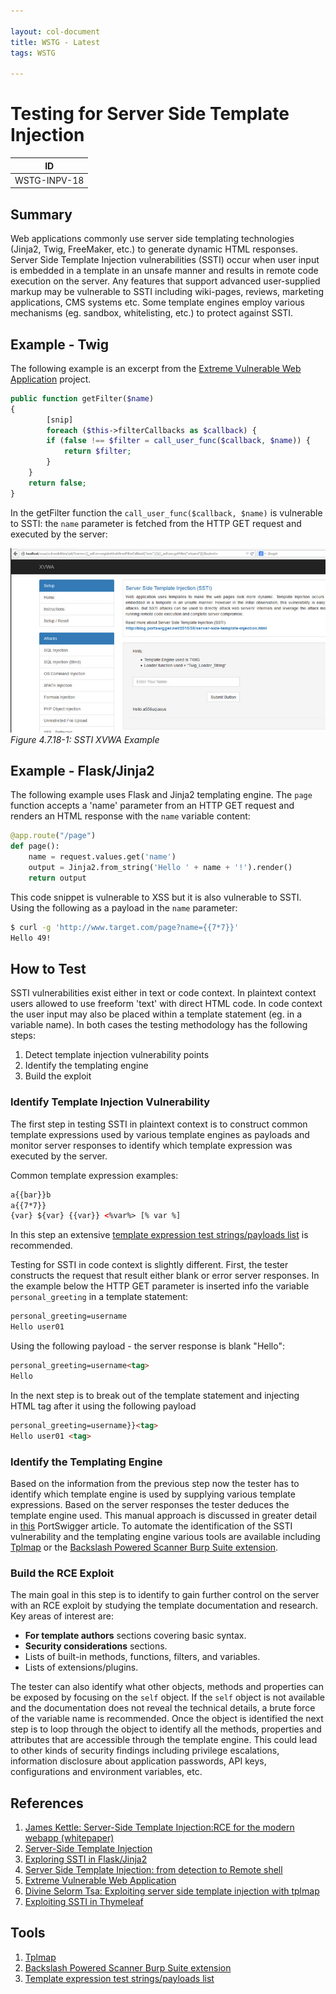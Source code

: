 ```yaml
---

layout: col-document
title: WSTG - Latest
tags: WSTG

---
```

# Testing for Server Side Template Injection

|ID          |
|------------|
|WSTG-INPV-18|

## Summary

Web applications commonly use server side templating technologies (Jinja2, Twig, FreeMaker, etc.) to generate dynamic HTML responses. Server Side Template Injection vulnerabilities (SSTI) occur when user input is embedded in a template in an unsafe manner and results in remote code execution on the server. Any features that support advanced user-supplied markup may be vulnerable to SSTI including wiki-pages, reviews, marketing applications, CMS systems etc. Some template engines employ various mechanisms (eg. sandbox, whitelisting, etc.) to protect against SSTI.

## Example - Twig

The following example is an excerpt from the [Extreme Vulnerable Web Application](https://github.com/s4n7h0/xvwa) project.

```php
public function getFilter($name)
{
        [snip]
        foreach ($this->filterCallbacks as $callback) {
        if (false !== $filter = call_user_func($callback, $name)) {
            return $filter;
        }
    }
    return false;
}
```

In the getFilter function the `call_user_func($callback, $name)` is vulnerable to SSTI: the `name` parameter is fetched from the HTTP GET request and executed by the server:

![SSTI XVWA Example](images/SSTI_XVWA.jpeg)\
*Figure 4.7.18-1: SSTI XVWA Example*

## Example - Flask/Jinja2

The following example uses Flask and Jinja2 templating engine. The `page` function accepts a 'name' parameter from an HTTP GET request and renders an HTML response with the `name` variable content:

```python
@app.route("/page")
def page():
    name = request.values.get('name')
    output = Jinja2.from_string('Hello ' + name + '!').render()
    return output
```

This code snippet is vulnerable to XSS but it is also vulnerable to SSTI. Using the following as a payload in the `name` parameter:

```bash
$ curl -g 'http://www.target.com/page?name={{7*7}}'
Hello 49!
```

## How to Test

SSTI vulnerabilities exist either in text or code context. In plaintext context users allowed to use freeform 'text' with direct HTML code. In code context the user input may also be placed within a template statement (eg. in a variable name). In both cases the testing methodology has the following steps:

1. Detect template injection vulnerability points
2. Identify the templating engine
3. Build the exploit

### Identify Template Injection Vulnerability

The first step in testing SSTI in plaintext context is to construct common template expressions used by various template engines as payloads and monitor server responses to identify which template expression was executed by the server.

Common template expression examples:

```html
a{{bar}}b
a{{7*7}}
{var} ${var} {{var}} <%var%> [% var %]
```

In this step an extensive [template expression test strings/payloads list](https://github.com/swisskyrepo/PayloadsAllTheThings/tree/master/Server%20Side%20Template%20Injection) is recommended.

Testing for SSTI in code context is slightly different. First, the tester constructs the request that result either blank or error server responses. In the example below the HTTP GET parameter is inserted info the variable `personal_greeting` in a template statement:

```html
personal_greeting=username
Hello user01
```

Using the following payload - the server response is blank "Hello":

```html
personal_greeting=username<tag>
Hello
```

In the next step is to break out of the template statement and injecting HTML tag after it using the following payload

```html
personal_greeting=username}}<tag>
Hello user01 <tag>
```

### Identify the Templating Engine

Based on the information from the previous step now the tester has to identify which template engine is used by supplying various template expressions. Based on the server responses the tester deduces the template engine used. This manual approach is discussed in greater detail in [this](https://portswigger.net/blog/server-side-template-injection?#Identify) PortSwigger article. To automate the identification of the SSTI vulnerability and the templating engine various tools are available including [Tplmap](https://github.com/epinna/tplmap) or the [Backslash Powered Scanner Burp Suite extension](https://github.com/PortSwigger/backslash-powered-scanner).

### Build the RCE Exploit

The main goal in this step is to identify to gain further control on the server with an RCE exploit by studying the template documentation and research. Key areas of interest are:

- **For template authors** sections covering basic syntax.
- **Security considerations** sections.
- Lists of built-in methods, functions, filters, and variables.
- Lists of extensions/plugins.

The tester can also identify what other objects, methods and properties can be exposed by focusing on the `self` object. If the `self` object is not available and the documentation does not reveal the technical details, a brute force of the variable name is recommended. Once the object is identified the next step is to loop through the object to identify all the methods, properties and attributes that are accessible through the template engine. This could lead to other kinds of security findings  including privilege escalations, information disclosure about application passwords, API keys, configurations and environment variables, etc.

## References

1. [James Kettle: Server-Side Template Injection:RCE for the modern webapp (whitepaper)](https://portswigger.net/kb/papers/serversidetemplateinjection.pdf)
2. [Server-Side Template Injection](https://portswigger.net/blog/server-side-template-injection)
3. [Exploring SSTI in Flask/Jinja2](https://www.lanmaster53.com/2016/03/exploring-ssti-flask-jinja2/)
4. [Server Side Template Injection: from detection to Remote shell](https://www.okiok.com/server-side-template-injection-from-detection-to-remote-shell/)
5. [Extreme Vulnerable Web Application](https://github.com/s4n7h0/xvwa)
6. [Divine Selorm Tsa: Exploiting server side template injection with tplmap](https://owasp.org/www-pdf-archive/Owasp_SSTI_final.pdf)
7. [Exploiting SSTI in Thymeleaf](https://www.acunetix.com/blog/web-security-zone/exploiting-ssti-in-thymeleaf/)

## Tools

1. [Tplmap](https://github.com/epinna/tplmap)
2. [Backslash Powered Scanner Burp Suite extension](https://github.com/PortSwigger/backslash-powered-scanner)
3. [Template expression test strings/payloads list](https://github.com/swisskyrepo/PayloadsAllTheThings/tree/master/Server%20Side%20Template%20Injection)
